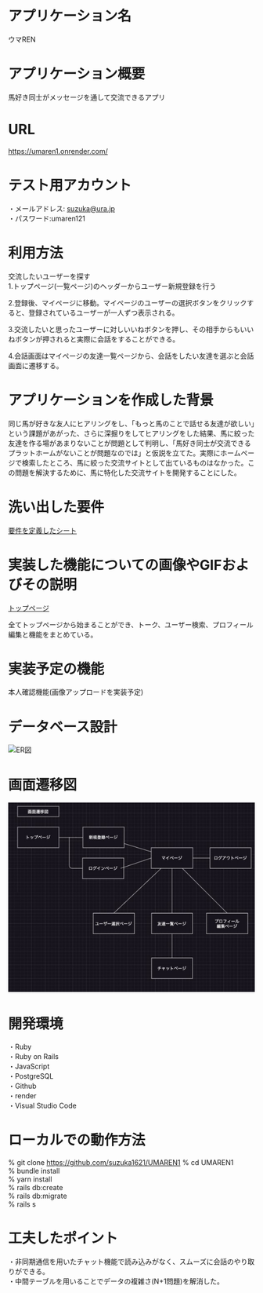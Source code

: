 # アプリケーション名
 ウマREN  


# アプリケーション概要
 馬好き同士がメッセージを通して交流できるアプリ  


# URL
 https://umaren1.onrender.com/


# テスト用アカウント
 ・メールアドレス: suzuka@ura.jp  
 ・パスワード:umaren121  


# 利用方法
 交流したいユーザーを探す  
 1.トップページ(一覧ページ)のヘッダーからユーザー新規登録を行う  

 2.登録後、マイページに移動。マイページのユーザーの選択ボタンをクリックすると、登録されているユーザーが一人ずつ表示される。  

 3.交流したいと思ったユーザーに対しいいねボタンを押し、その相手からもいいねボタンが押されると実際に会話をすることができる。  

 4.会話画面はマイページの友達一覧ページから、会話をしたい友達を選ぶと会話画面に遷移する。  


# アプリケーションを作成した背景
 同じ馬が好きな友人にヒアリングをし、「もっと馬のことで話せる友達が欲しい」という課題があがった、さらに深掘りをしてヒアリングをした結果、馬に絞った友達を作る場があまりないことが問題として判明し、「馬好き同士が交流できるプラットホームがないことが問題なのでは」と仮説を立てた。実際にホームページで検索したところ、馬に絞った交流サイトとして出ているものはなかった。この問題を解決するために、馬に特化した交流サイトを開発することにした。


# 洗い出した要件
 [要件を定義したシート](https://docs.google.com/spreadsheets/d/1L4lPZqUfL_vLcTrsLZ-L1PT7JLobcRvBaNrdXbjEseY/edit?usp=sharing)


# 実装した機能についての画像やGIFおよびその説明
 [トップページ](https://gyazo.com/69c018392b2a1354b1d3019e72a962b3)

 全てトップページから始まることができ、トーク、ユーザー検索、プロフィール編集と機能をまとめている。  


# 実装予定の機能
 本人確認機能(画像アップロードを実装予定)  


# データベース設計
![ER図](app/assets/images/UMAREN1_ER%E5%9B%B3.jpg)


# 画面遷移図
![画面遷移図](app/assets/images/UMAREN1_%E7%94%BB%E9%9D%A2%E9%81%B7%E7%A7%BB%E5%9B%B3.jpg)


# 開発環境
 ・Ruby  
 ・Ruby on Rails  
 ・JavaScript  
 ・PostgreSQL  
 ・Github  
 ・render  
 ・Visual Studio Code  


# ローカルでの動作方法
 % git clone https://github.com/suzuka1621/UMAREN1
 % cd UMAREN1  
 % bundle install  
 % yarn install  
 % rails db:create  
 % rails db:migrate  
 % rails s  


# 工夫したポイント
 ・非同期通信を用いたチャット機能で読み込みがなく、スムーズに会話のやり取りができる。  
 ・中間テーブルを用いることでデータの複雑さ(N+1問題)を解消した。
